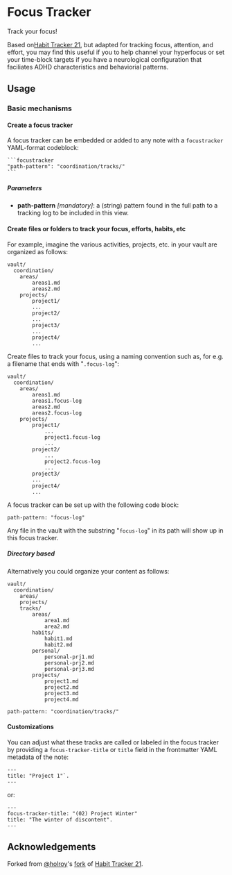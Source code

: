 # Focus Tracker

Track your focus!

Based on[Habit Tracker 21](https://github.com/zoreet/habit-tracker), but adapted for tracking focus, attention, and effort, you may find this useful if you to help channel your hyperfocus or set your time-block targets if you have a neurological configuration that faciliates ADHD characteristics and behaviorial patterns.

## Usage


### Basic mechanisms

#### Create a focus tracker

A focus tracker can be embedded or added to any note with a ``focustracker``  YAML-format codeblock:

~~~
```focustracker
"path-pattern": "coordination/tracks/"
```
~~~

##### Parameters

- **path-pattern** _[mandatory]_: a (string) pattern found in the full path to a tracking log to be included in this view.


#### Create files or folders to track your focus, efforts, habits, etc

For example, imagine the various activities, projects, etc. in your vault are organized as follows:

```
vault/
  coordination/
    areas/
        areas1.md
        areas2.md
    projects/
        project1/
        ...
        project2/
        ...
        project3/
        ...
        project4/
        ...
```

Create files to track your focus, using a naming convention such as, for e.g. a filename that ends with "`.focus-log`":

```
vault/
  coordination/
    areas/
        areas1.md
        areas1.focus-log
        areas2.md
        areas2.focus-log
    projects/
        project1/
            ...
            project1.focus-log
            ...
        project2/
            ...
            project2.focus-log
            ...
        project3/
        ...
        project4/
        ...
```

A focus tracker can be set up with the following code block:

```focustracker
path-pattern: "focus-log"
```

Any file in the vault with the substring "`focus-log`" in its path will show up in this focus tracker.

##### Directory based

Alternatively you could organize your content as follows:

```
vault/
  coordination/
    areas/
    projects/
    tracks/
        areas/
            area1.md
            area2.md
        habits/
            habit1.md
            habit2.md
        personal/
            personal-prj1.md
            personal-prj2.md
            personal-prj3.md
        projects/
            project1.md
            project2.md
            project3.md
            project4.md
```

```focustracker
path-pattern: "coordination/tracks/"
```



#### Customizations

You can adjust what these tracks are called or labeled in the focus tracker by providing a ``focus-tracker-title`` or ``title`` field in the frontmatter YAML metadata of the note:

```
---
title: "Project 1"`.
---

```

or:

```
---
focus-tracker-title: "(02) Project Winter"
title: "The winter of discontent".
---

```

## Acknowledgements

Forked from [@holroy](https://github.com/holroy)'s [fork](https://github.com/holroy/habit-tracker) of [Habit Tracker 21](https://github.com/zoreet/habit-tracker).

